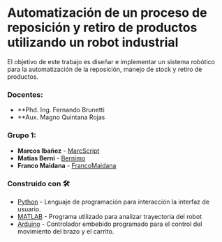 # Automatización de un proceso de reposición y retiro de productos utilizando un robot industrial
El objetivo de este trabajo es diseñar e implementar un sistema robótico para la automatización de la reposición, manejo de stock y retiro de productos.
### Docentes:
- **Phd. Ing. Fernando Brunetti 
- **Aux. Magno Quintana Rojas
### Grupo 1: 

- **Marcos Ibañez** - [MarcScript](https://github.com/MarcScript) 
- **Matias Berni** - [Bernimo](https://github.com/Bernimo) 
- **Franco Maidana** - [FrancoMaidana](https://github.com/FrancoMaidana)

### Construido con 🛠️
* [Python](https://www.python.org/downloads/windows/) - Lenguaje de programación para interacción la interfaz de usuario.
* [MATLAB](https://www.mathworks.com/products/matlab.html) - Programa utilizado para analizar trayectoria del robot
* [Arduino](https://www.arduino.cc/) - Controlador embebido programado para el control del movimiento del brazo y el carrito.

